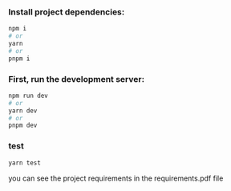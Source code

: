 ### Install project dependencies:

```bash
npm i
# or
yarn
# or
pnpm i
```

### First, run the development server:

```bash
npm run dev
# or
yarn dev
# or
pnpm dev
```

### test

```bash
yarn test
```

you can see the project requirements in the requirements.pdf file
